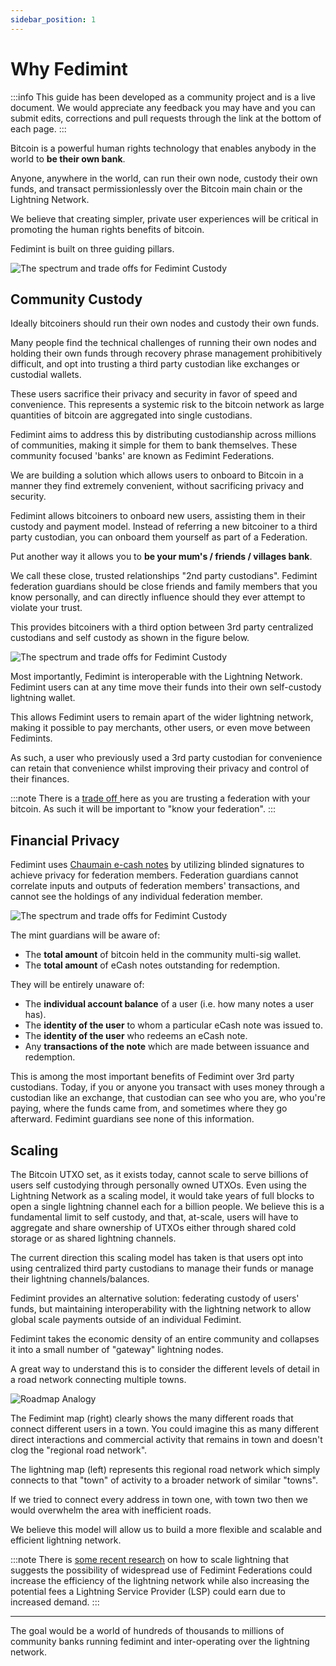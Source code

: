 ```yaml
---
sidebar_position: 1
---
```


# Why Fedimint

:::info
This guide has been developed as a community project and is a live document. We would appreciate any feedback you may have and you can submit edits, corrections and pull requests through the link at the bottom of each page.
:::

Bitcoin is a powerful human rights technology that enables anybody in the world to **be their own bank**.

Anyone, anywhere in the world, can run their own node, custody their own funds, and transact permissionlessly over the Bitcoin main chain or the Lightning Network.

We believe that creating simpler, private user experiences will be critical in promoting the human rights benefits of bitcoin.

Fedimint is built on three guiding pillars.

![The spectrum and trade offs for Fedimint Custody](/img/raw-figures/fm-benefits.excalidraw.png)

## Community Custody

Ideally bitcoiners should run their own nodes and custody their own funds.

Many people find the technical challenges of running their own nodes and holding their own funds through recovery phrase management prohibitively difficult, and opt into trusting a third party custodian like exchanges or custodial wallets. 

These users sacrifice their privacy and security in favor of speed and convenience. This represents a systemic risk to the bitcoin network as large quantities of bitcoin are aggregated into single custodians.

Fedimint aims to address this by distributing custodianship across millions of communities, making it simple for them to bank themselves. These community focused 'banks' are known as Fedimint Federations.  

We are building a solution which allows users to onboard to Bitcoin in a manner they find extremely convenient, without sacrificing privacy and security.

Fedimint allows bitcoiners to onboard new users, assisting them in their custody and payment model. Instead of referring a new bitcoiner to a third party custodian, you can onboard them yourself as part of a Federation.

Put another way it allows you to **be your mum's / friends / villages bank**. 

We call these close, trusted relationships "2nd party custodians". Fedimint federation guardians should be close friends and family members that you know personally, and can directly influence should they ever attempt to violate your trust.

This provides bitcoiners with a third option between 3rd party centralized custodians and self custody as shown in the figure below.

![The spectrum and trade offs for Fedimint Custody](/img/raw-figures/fm-spectrum-custody.excalidraw.png)

Most importantly, Fedimint is interoperable with the Lightning Network. Fedimint users can at any time move their funds into their own self-custody lightning wallet.

This allows Fedimint users to remain apart of the wider lightning network, making it possible to pay merchants, other users, or even move between Fedimints.

As such, a user who previously used a 3rd party custodian for convenience can retain that convenience whilst improving their privacy and control of their finances.

:::note
There is a [trade off ](../TradeOffs/NotYOurKeys) here as you are trusting a federation with your bitcoin. As such it will be important to "know your federation".
:::

## Financial Privacy

Fedimint uses [Chaumain e-cash notes](/docs/CommonTerms/Blind%20Signatures) by utilizing blinded signatures to achieve privacy for federation members. Federation guardians cannot correlate inputs and outputs of federation members' transactions, and cannot see the holdings of any individual federation member.

![The spectrum and trade offs for Fedimint Custody](/img/raw-figures/fm-privacy-firewall.excalidraw.png)

The mint guardians will be aware of:

- The **total amount** of bitcoin held in the community multi-sig wallet.
- The **total amount** of eCash notes outstanding for redemption.

They will be entirely unaware of:

- The **individual account balance** of a user (i.e. how many notes a user has).
- The **identity of the user** to whom a particular eCash note was issued to.
- The **identity of the user** who redeems an eCash note.
- Any **transactions of the note** which are made between issuance and redemption.

This is among the most important benefits of Fedimint over 3rd party custodians. Today, if you or anyone you transact with uses money through a custodian like an exchange, that custodian can see who you are, who you're paying, where the funds came from, and sometimes where they go afterward. Fedimint guardians see none of this information.

## Scaling

The Bitcoin UTXO set, as it exists today, cannot scale to serve billions of users self custodying through personally owned UTXOs. Even using the Lightning Network as a scaling model, it would take years of full blocks to open a single lightning channel each for a billion people. We believe this is a fundamental limit to self custody, and that, at-scale, users will have to aggregate and share ownership of UTXOs either through shared cold storage or as shared lightning channels.

The current direction this scaling model has taken is that users opt into using centralized third party custodians to manage their funds or manage their lightning channels/balances.

Fedimint provides an alternative solution: federating custody of users' funds, but maintaining interoperability with the lightning network to allow global scale payments outside of an individual Fedimint.

Fedimint takes the economic density of an entire community and collapses it into a small number of "gateway" lightning nodes.

A great way to understand this is to consider the different levels of detail in a road network connecting multiple towns.

![Roadmap Analogy](/img/raw-figures/fm-roadmap-analogy.excalidraw.png)

The Fedimint map (right) clearly shows the many different roads that connect different users in a town. You could imagine this as many different direct interactions and commercial activity that remains in town and doesn't clog the "regional road network".

The lightning map (left) represents this regional road network which simply connects to that "town" of activity to a broader network of similar "towns".

If we tried to connect every address in town one, with town two then we would overwhelm the area with inefficient roads.

We believe this model will allow us to build a more flexible and scalable and efficient lightning network.

:::note
There is [some recent research](https://github.com/renepickhardt/mpp-splitter/issues/12#issuecomment-1143772489) on how to scale lightning that suggests the possibility of widespread use of Fedimint Federations could increase the efficiency of the lightning network while also increasing the potential fees a Lightning Service Provider (LSP) could earn due to increased demand.
:::

---

The goal would be a world of hundreds of thousands to millions of community banks running fedimint and inter-operating over the lightning network.
